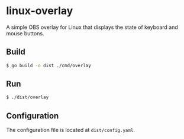 # linux-overlay

A simple OBS overlay for Linux that displays the state of keyboard and mouse buttons.

## Build

```sh
$ go build -o dist ./cmd/overlay
```

## Run

```sh
$ ./dist/overlay
```

## Configuration

The configuration file is located at `dist/config.yaml`.